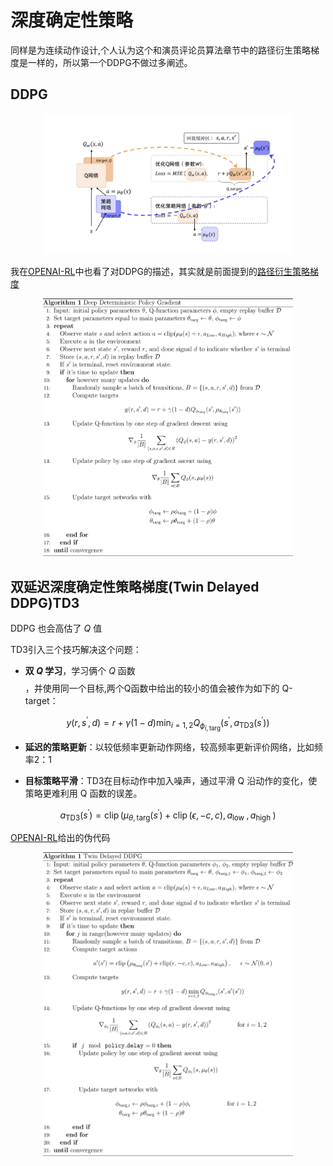 # 深度确定性策略 

同样是为连续动作设计,个人认为这个和演员评论员算法章节中的路径衍生策略梯度是一样的，所以第一个DDPG不做过多阐述。

## DDPG

<div align='center'>
<img src="../images/c10/DDPG.png" alt="DDPG" width="400">
</div>

我在[OPENAI-RL](https://spinningup.openai.com/en/latest/algorithms/ddpg.html)中也看了对DDPG的描述，其实就是前面提到的[路径衍生策略梯度](8.演员评论员算法.md)

<div align='center'>
<img src="../images/c10/DDPG.svg" alt="DDPG" width="400">
</div>

## 双延迟深度确定性策略梯度(Twin Delayed DDPG)TD3

DDPG 也会高估了 $Q$ 值

TD3引入三个技巧解决这个问题：

* **双 $Q$ 学习**，学习俩个 $Q$ 函数 $$ $$ ，并使用同一个目标,两个Q函数中给出的较小的值会被作为如下的 Q-target：

$$
y\left(r, s^{\prime}, d\right)=r+\gamma(1-d) \min _{i=1,2} Q_{\phi_{i, \text{targ}}}\left(s^{\prime}, a_\text{TD3}\left(s^{\prime}\right)\right)
$$


* **延迟的策略更新**：以较低频率更新动作网络，较高频率更新评价网络，比如频率2：1

* **目标策略平滑**：TD3在目标动作中加入噪声，通过平滑 Q 沿动作的变化，使策略更难利用 Q 函数的误差。

$$
a_\text{TD3}\left(s^{\prime}\right)=\operatorname{clip}\left(\mu_{\theta, \text{targ}}\left(s^{\prime}\right)+\operatorname{clip}(\epsilon,-c, c), a_{\text {low }}, a_{\text {high }}\right)
$$


[OPENAI-RL](https://spinningup.openai.com/en/latest/algorithms/ddpg.html)给出的伪代码

<div align='center'>
<img src="../images/c10/TD3.svg" alt="TD3" width="400">
</div>